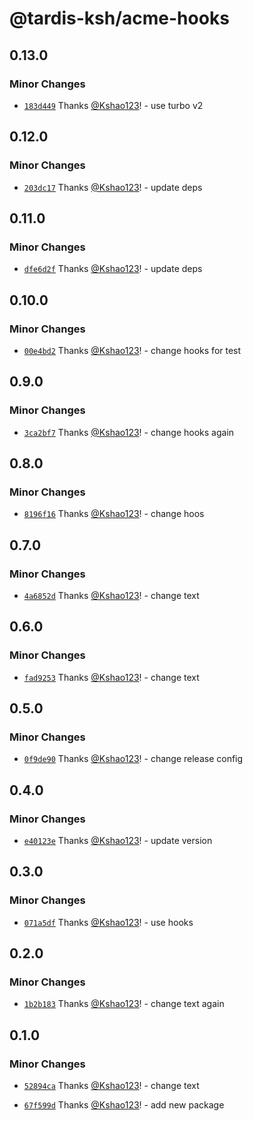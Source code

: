 # @tardis-ksh/acme-hooks

## 0.13.0

### Minor Changes

- [`183d449`](https://github.com/tardis-ksh/demo-turborepo/commit/183d449d4faf1205d7b58af9fa7e9605a877155c) Thanks [@Kshao123](https://github.com/Kshao123)! - use turbo v2

## 0.12.0

### Minor Changes

- [`203dc17`](https://github.com/tardis-ksh/demo-turborepo/commit/203dc17a51f7c2ec59c802a00563d5685cd1b5ad) Thanks [@Kshao123](https://github.com/Kshao123)! - update deps

## 0.11.0

### Minor Changes

- [`dfe6d2f`](https://github.com/tardis-ksh/demo-turborepo/commit/dfe6d2fa17365c8b0ca268a3c856f0af781253c5) Thanks [@Kshao123](https://github.com/Kshao123)! - update deps

## 0.10.0

### Minor Changes

- [`00e4bd2`](https://github.com/tardis-ksh/demo-turborepo/commit/00e4bd26d033f979e475eb7b98c061fb9933d73f) Thanks [@Kshao123](https://github.com/Kshao123)! - change hooks for test

## 0.9.0

### Minor Changes

- [`3ca2bf7`](https://github.com/tardis-ksh/demo-turborepo/commit/3ca2bf7a46d6d16268171eba39bd4a7ad930b998) Thanks [@Kshao123](https://github.com/Kshao123)! - change hooks again

## 0.8.0

### Minor Changes

- [`8196f16`](https://github.com/tardis-ksh/demo-turborepo/commit/8196f164ad0ca258708d8a9dde19de24a592c142) Thanks [@Kshao123](https://github.com/Kshao123)! - change hoos

## 0.7.0

### Minor Changes

- [`4a6852d`](https://github.com/tardis-ksh/demo-turborepo/commit/4a6852dd9bed00bfe5388aa5103073ad646160e2) Thanks [@Kshao123](https://github.com/Kshao123)! - change text

## 0.6.0

### Minor Changes

- [`fad9253`](https://github.com/tardis-ksh/demo-turborepo/commit/fad92539015bc84a158753246983093930554a53) Thanks [@Kshao123](https://github.com/Kshao123)! - change text

## 0.5.0

### Minor Changes

- [`0f9de90`](https://github.com/tardis-ksh/demo-turborepo/commit/0f9de90addcead8cd901a9e13c0af1737c66f466) Thanks [@Kshao123](https://github.com/Kshao123)! - change release config

## 0.4.0

### Minor Changes

- [`e40123e`](https://github.com/tardis-ksh/demo-turborepo/commit/e40123e967adfcb311d72c6efb9e89c84bae64d0) Thanks [@Kshao123](https://github.com/Kshao123)! - update version

## 0.3.0

### Minor Changes

- [`071a5df`](https://github.com/tardis-ksh/demo-turborepo/commit/071a5df90de9e24e4cd8c2f399aff8e7e0ce83b7) Thanks [@Kshao123](https://github.com/Kshao123)! - use hooks

## 0.2.0

### Minor Changes

- [`1b2b183`](https://github.com/tardis-ksh/demo-turborepo/commit/1b2b183a118896a9f41baa67439dc7489e9a9090) Thanks [@Kshao123](https://github.com/Kshao123)! - change text again

## 0.1.0

### Minor Changes

- [`52894ca`](https://github.com/tardis-ksh/demo-turborepo/commit/52894ca3defa8faa4f3532189fb3d433cf7bca3e) Thanks [@Kshao123](https://github.com/Kshao123)! - change text

- [`67f599d`](https://github.com/tardis-ksh/demo-turborepo/commit/67f599d008ac25a800158ccd1ea58b6209e51d7b) Thanks [@Kshao123](https://github.com/Kshao123)! - add new package
